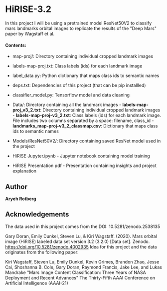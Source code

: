 # HiRISE-3.2

In this project I will be using a pretrained model ResNet50V2 to classify mars landmarks orbital images to replicate the results of the "Deep Mars" paper by Wagstaff et al.

#### Contents:
- map-proj/: Directory containing individual cropped landmark images
- labels-map-proj.txt: Class labels (ids) for each landmark image
- label_data.py: Python dictionary that maps class ids to semantic names
- deps.txt: Dependencies of this project (that can be pip installled)
- classifier_model.py: Tensorflow model and data cleaning

- Data/: Directory containing all the landmark images
        - **labels-map-proj_v3_2.txt**: Directory containing individual cropped landmark images
        - **labels-map-proj-v3_2.txt**: Class labels (ids) for each landmark image. File includes two columns separated by a space: filename, class_id
        - **landmarks_map-proj-v3_2_classmap.csv**: Dictionary that maps class ids to semantic names
- Models/ResNet50V2/: Directory containing saved ResNet model used in the project
- HiRISE Jupyter.ipynb - Jupyter notebook containing model training
- HiRISE Presentation.pdf - Presentation containing insights and project explanation

## Author

**Aryeh Rotberg**

## Acknowledgements 
The data used in this project comes from the DOI:
10.5281/zenodo.2538135

Gary Doran, Emily Dunkel, Steven Lu, & Kiri Wagstaff. (2020). Mars orbital image (HiRISE) labeled data set version 3.2 (3.2.0) [Data set]. Zenodo. https://doi.org/10.5281/zenodo.4002935
Idea for this project and the data originates from the following paper: 

Kiri Wagstaff, Steven Lu, Emily Dunkel, Kevin Grimes, Brandon Zhao, Jesse Cai,
Shoshanna B. Cole, Gary Doran, Raymond Francis, Jake Lee, and Lukas Mandrake "Mars Image Content Classification: Three Years of NASA Deployment and Recent Advances" The Thirty-Fifth AAAI Conference on Artificial Intelligence (AAAI-21)
